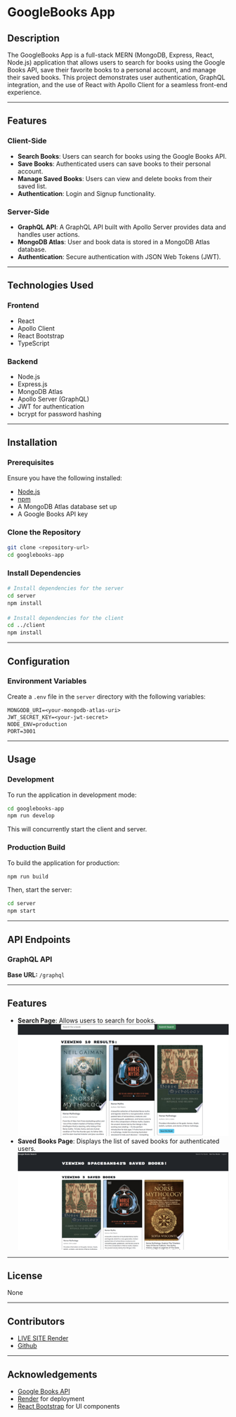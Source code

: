 # GoogleBooks App

## Description
The GoogleBooks App is a full-stack MERN (MongoDB, Express, React, Node.js) application that allows users to search for books using the Google Books API, save their favorite books to a personal account, and manage their saved books. This project demonstrates user authentication, GraphQL integration, and the use of React with Apollo Client for a seamless front-end experience.

---

## Features

### Client-Side
- **Search Books**: Users can search for books using the Google Books API.
- **Save Books**: Authenticated users can save books to their personal account.
- **Manage Saved Books**: Users can view and delete books from their saved list.
- **Authentication**: Login and Signup functionality.

### Server-Side
- **GraphQL API**: A GraphQL API built with Apollo Server provides data and handles user actions.
- **MongoDB Atlas**: User and book data is stored in a MongoDB Atlas database.
- **Authentication**: Secure authentication with JSON Web Tokens (JWT).

---

## Technologies Used

### Frontend
- React
- Apollo Client
- React Bootstrap
- TypeScript

### Backend
- Node.js
- Express.js
- MongoDB Atlas
- Apollo Server (GraphQL)
- JWT for authentication
- bcrypt for password hashing

---

## Installation

### Prerequisites
Ensure you have the following installed:
- [Node.js](https://nodejs.org/)
- [npm](https://www.npmjs.com/)
- A MongoDB Atlas database set up
- A Google Books API key

### Clone the Repository
```bash
git clone <repository-url>
cd googlebooks-app
```

### Install Dependencies
```bash
# Install dependencies for the server
cd server
npm install

# Install dependencies for the client
cd ../client
npm install
```

---

## Configuration

### Environment Variables
Create a `.env` file in the `server` directory with the following variables:

```plaintext
MONGODB_URI=<your-mongodb-atlas-uri>
JWT_SECRET_KEY=<your-jwt-secret>
NODE_ENV=production
PORT=3001
```

---

## Usage

### Development
To run the application in development mode:
```bash
cd googlebooks-app
npm run develop
```
This will concurrently start the client and server.

### Production Build
To build the application for production:
```bash
npm run build
```
Then, start the server:
```bash
cd server
npm start
```

---

## API Endpoints

### GraphQL API
**Base URL:** `/graphql`

---

## Features
- **Search Page**: Allows users to search for books.
![Screenshot](assets/Screenshot%202025-01-23%20130850.png)
- **Saved Books Page**: Displays the list of saved books for authenticated users.
![screenshot](assets/Screenshot%202025-01-23%20130935.png)

---

## License
None

---

## Contributors
- [LIVE SITE Render](https://googlebooks-search.onrender.com)
- [Github](https://github.com/celestialchai)

---

## Acknowledgements
- [Google Books API](https://developers.google.com/books)
- [Render](https://render.com) for deployment
- [React Bootstrap](https://react-bootstrap.github.io/) for UI components
